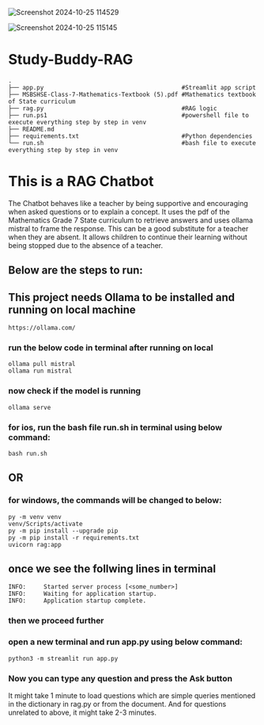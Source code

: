 ![Screenshot 2024-10-25 114529](https://github.com/user-attachments/assets/94ec6edd-b7f2-483d-b693-71fad0e2b4c4)

![Screenshot 2024-10-25 115145](https://github.com/user-attachments/assets/610b4aed-588d-4750-8586-737243bccbaf)

# Study-Buddy-RAG
    .
    ├── app.py                                       #Streamlit app script
    ├── MSBSHSE-Class-7-Mathematics-Textbook (5).pdf #Mathematics textbook of State curriculum
    ├── rag.py                                       #RAG logic
    ├── run.ps1                                      #powershell file to execute everything step by step in venv 
    ├── README.md      
    ├── requirements.txt                             #Python dependencies      
    └── run.sh                                       #bash file to execute everything step by step in venv  


# This is a RAG Chatbot
The Chatbot behaves like a teacher by being supportive and encouraging when asked questions or to explain a concept.
It uses the pdf of the Mathematics Grade 7 State curriculum to retrieve answers and uses ollama mistral to frame the response.
This can be a good substitute for a teacher when they are absent. It allows children to continue their learning without being stopped due to the absence of a teacher.

## Below are the steps to run:

## This project needs Ollama to be installed and running on local machine
    https://ollama.com/
### run the below code in terminal after running on local
    ollama pull mistral
    ollama run mistral
### now check if the model is running
    ollama serve

### for ios, run the bash file run.sh in terminal using below command:

    bash run.sh

## OR

### for windows, the commands will be changed to below:
    py -m venv venv
    venv/Scripts/activate
    py -m pip install --upgrade pip
    py -m pip install -r requirements.txt
    uvicorn rag:app

## once we see the follwing lines in terminal
    INFO:     Started server process [<some_number>]
    INFO:     Waiting for application startup.
    INFO:     Application startup complete.

### then we proceed further

### open a new terminal and run app.py using below command:

    python3 -m streamlit run app.py

### Now you can type any question and press the Ask button
It might take 1 minute to load questions which are simple queries mentioned in the dictionary in rag.py or from the document.
And for questions unrelated to above, it might take 2-3 minutes.
